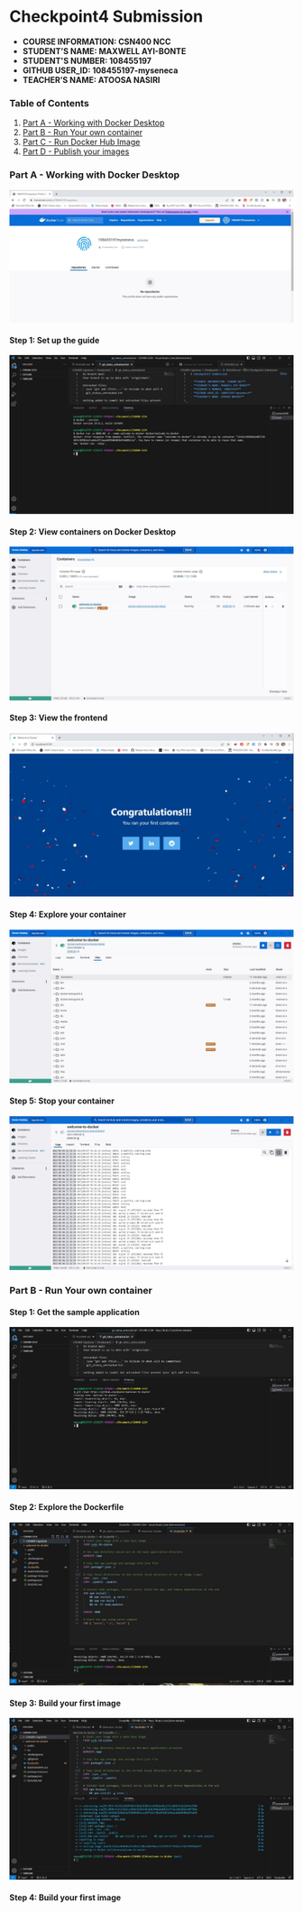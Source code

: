 # Checkpoint4 Submission

- **COURSE INFORMATION: CSN400 NCC**
- **STUDENT’S NAME: MAXWELL AYI-BONTE**
- **STUDENT'S NUMBER: 108455197** 
- **GITHUB USER_ID: 108455197-myseneca**
- **TEACHER’S NAME: ATOOSA NASIRI**

### Table of Contents
1. [Part A - Working with Docker Desktop](#header1)
2. [Part B - Run Your own container](#header2)
3. [Part C - Run Docker Hub Image](#header3)
4. [Part D - Publish your images](#header4)

### Part A - Working with Docker Desktop

<img src="https://raw.githubusercontent.com/108455197-myseneca/CSN400-Capstone/main/Checkpoint4/CP4-PART%20A.1.JPG">

#### Step 1: Set up the guide

<img src="https://raw.githubusercontent.com/108455197-myseneca/CSN400-Capstone/main/Checkpoint4/CP4-PART%20A.2.JPG">

#### Step 2: View containers on Docker Desktop

<img src="https://raw.githubusercontent.com/108455197-myseneca/CSN400-Capstone/main/Checkpoint4/CP4-PART%20A.3.JPG">

#### Step 3: View the frontend

<img src="https://raw.githubusercontent.com/108455197-myseneca/CSN400-Capstone/main/Checkpoint4/CP4-PART%20A.4.JPG">

#### Step 4: Explore your container

<img src="https://raw.githubusercontent.com/108455197-myseneca/CSN400-Capstone/main/Checkpoint4/CP4-PART%20A.5.JPG">

#### Step 5: Stop your container

<img src="https://raw.githubusercontent.com/108455197-myseneca/CSN400-Capstone/main/Checkpoint4/CP4-PART%20A.6.JPG">

### Part B - Run Your own container
#### Step 1: Get the sample application

<img src="https://raw.githubusercontent.com/108455197-myseneca/CSN400-Capstone/main/Checkpoint4/CP4-PART%20B.1.JPG">

#### Step 2: Explore the Dockerfile

<img src="https://raw.githubusercontent.com/108455197-myseneca/CSN400-Capstone/main/Checkpoint4/CP4-PART%20B.2.JPG">

#### Step 3: Build your first image

<img src="https://raw.githubusercontent.com/108455197-myseneca/CSN400-Capstone/main/Checkpoint4/CP4-PART%20B.3.JPG">

#### Step 4: Build your first image



